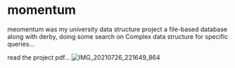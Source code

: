 # momentum
meomentum was my university data structure project
a file-based database along with derby,
doing some search on Complex data structure for specific queries...

read the project pdf...
![IMG_20210726_221649_864](https://user-images.githubusercontent.com/53050138/127038001-0f6d06f8-dca2-4190-8ece-38f36c8ea99c.jpg)

